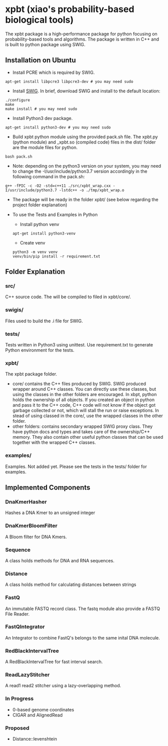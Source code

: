 # xpbt (xiao's probability-based biological tools)
The xpbt package is a high-performance package for python focusing on probability-based tools and algorithms. The package is written in C++ and is built to python package using SWIG.

## Installation on Ubuntu
- Install PCRE which is required by SWIG.
```shell script
apt-get install libpcre3 libpcre3-dev # you may need sudo
```
- Install [SWIG](http://www.swig.org/Doc3.0/Preface.html#Preface_unix_installation). In brief, download SWIG and install to the default location:
```shell script
./configure
make
make install # you may need sudo
```
- Install Python3 dev package.
```shell script
apt-get install python3-dev # you may need sudo
```
- Build xpbt python module using the provided pack.sh file. The xpbt.py (python module) and _xpbt.so (compiled code) files in the dist/ folder are the module files for python.
```shell script
bash pack.sh
```
- Note: depending on the python3 version on your system, you may need to change the -I/usr/include/python3.7 version accordingly in the following command in the pack.sh:
```shell script
g++ -fPIC -c -O2 -std=c++11 ./src/xpbt_wrap.cxx -I/usr/include/python3.7 -lstdc++ -o ./tmp/xpbt_wrap.o
```
- The package will be ready in the folder xpbt/ (see below regarding the project folder explanation)

- To use the Tests and Examples in Python
  - Install python venv
  ```shell script
  apt-get install python3-venv
  ```
  - Create venv
  ```shell script
  python3 -m venv venv
  venv/bin/pip install -r requirement.txt
  ```
  
## Folder Explanation
### src/
C++ source code. The will be compiled to filed in xpbt/core/.

### swigis/
Files used to build the .i file for SWIG.

### tests/
Tests written in Python3 using unittest. Use requirement.txt to generate Python environment for the tests.

### xpbt/
The xpbt package folder.
- core/ contains the C++ files produced by SWIG. SWIG produced wrapper around C++ classes. You can directly use these 
classes, but using the classes in the other folders are encouraged. In xbpt, python holds the ownership of all objects. 
If you created an object in python and pass it to the C++ code, C++ code will not know if the object got garbage 
collected or not, which will stall the run or raise exceptions. In stead of using classed in the core/, use the 
wrapped classes in the other folder.
- other folders: contains secondary wrapped SWIG proxy class. They have python docs and types and takes care 
of the ownership/C++ memory. They also contain other useful python classes that can be used together with the 
wrapped C++ classes.

### examples/
Examples. Not added yet. Please see the tests in the tests/ folder for examples. 

## Implemented Components

### DnaKmerHasher
Hashes a DNA Kmer to an unsigned integer

### DnaKmerBloomFilter
A Bloom filter for DNA Kmers.

### Sequence
A class holds methods for DNA and RNA sequences.

### Distance
A class holds method for calculating distances between strings

### FastQ
An immutable FASTQ record class. The fastq module also provide a FASTQ File Reader.

### FastQIntegrator
An Integrator to combine FastQ's belongs to the same inital DNA molecule.

### RedBlackIntervalTree
A RedBlackIntervalTree for fast interval search.

### ReadLazyStitcher
A read1 read2 stitcher using a lazy-overlapping method.

### In Progress
- 0-based genome coordinates
- CIGAR and AlignedRead

### Proposed
- Distance::levenshtein




